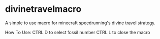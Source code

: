 # divinetravelmacro
A simple to use macro for minecraft speedrunning's divine travel strategy.


How To Use:
CTRL D to select fossil number
CTRL L to close the macro
